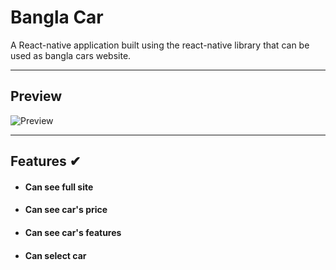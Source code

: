 # Bangla Car

A React-native application built using the react-native library that can be used as bangla cars website.

---

## Preview

![Preview](https://i.ibb.co/DDsJ6tz/20210604-120741.jpg)

---

## Features ✔

- #### Can see full site

- #### Can see car's price

- #### Can see car's features

- #### Can select car

##
